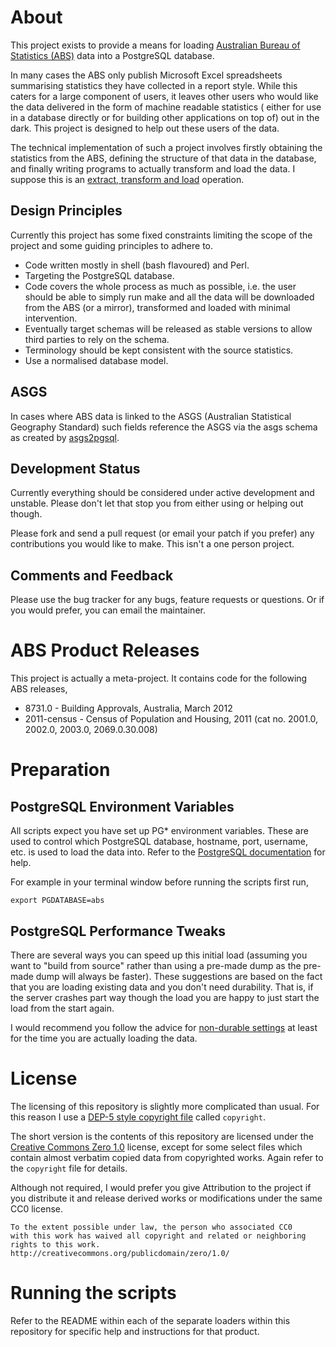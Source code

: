 # About
This project exists to provide a means for loading [Australian Bureau of
Statistics (ABS)](http://www.abs.gov.au/) data into a PostgreSQL
database.

In many cases the ABS only publish Microsoft Excel spreadsheets
summarising statistics they have collected in a report style. While this
caters for a large component of users, it leaves other users who would
like the data delivered in the form of machine readable statistics (
either for use in a database directly or for building other applications
on top of) out in the dark. This project is designed to help out these
users of the data.

The technical implementation of such a project involves firstly obtaining
the statistics from the ABS, defining the structure of that data in the
database, and finally writing programs to actually transform and load
the data. I suppose this is an [extract, transform and load](https://en.wikipedia.org/wiki/Extract,_transform,_load)
operation.

## Design Principles
Currently this project has some fixed constraints limiting the scope of
the project and some guiding principles to adhere to.

* Code written mostly in shell (bash flavoured) and Perl.
* Targeting the PostgreSQL database.
* Code covers the whole process as much as possible, i.e. the user should
  be able to simply run make and all the data will be downloaded from the
  ABS (or a mirror), transformed and loaded with minimal intervention.
* Eventually target schemas will be released as stable versions to allow
  third parties to rely on the schema.
* Terminology should be kept consistent with the source statistics.
* Use a normalised database model.

## ASGS
In cases where ABS data is linked to the ASGS (Australian Statistical
Geography Standard) such fields reference the ASGS via the asgs schema as
created by [asgs2pgsql](https://github.com/andrewharvey/asgs2pgsql).

## Development Status
Currently everything should be considered under active development and
unstable. Please don't let that stop you from either using or helping out
though.

Please fork and send a pull request (or email your patch if you prefer)
any contributions you would like to make. This isn't a one person
project.

## Comments and Feedback
Please use the bug tracker for any bugs, feature requests or
questions. Or if you would prefer, you can email the maintainer.

# ABS Product Releases
This project is actually a meta-project. It contains code for the
following ABS releases,
* 8731.0 - Building Approvals, Australia, March 2012
* 2011-census - Census of Population and Housing, 2011 (cat no. 2001.0,
  2002.0, 2003.0, 2069.0.30.008)

# Preparation
## PostgreSQL Environment Variables
All scripts expect you have set up PG* environment variables. These are
used to control which PostgreSQL database, hostname, port, username, etc.
is used to load the data into. Refer to the [PostgreSQL documentation](http://www.postgresql.org/docs/current/static/libpq-envars.html)
for help.

For example in your terminal window before running the scripts first run,

    export PGDATABASE=abs

## PostgreSQL Performance Tweaks
There are several ways you can speed up this initial load (assuming you
want to "build from source" rather than using a pre-made dump as the
pre-made dump will always be faster). These suggestions are based on the
fact that you are loading existing data and you don't need durability.
That is, if the server crashes part way though the load you are happy to
just start the load from the start again.

I would recommend you follow the advice for [non-durable settings](http://www.postgresql.org/docs/current/static/non-durability.html) at least for the time you are actually loading the data.

# License
The licensing of this repository is slightly more complicated than usual.
For this reason I use a [DEP-5 style copyright file](http://dep.debian.net/deps/dep5/)
called `copyright`.

The short version is the contents of this repository are licensed under the 
[Creative Commons Zero 1.0](http://creativecommons.org/publicdomain/zero/1.0/)
license, except for some select files which contain
almost verbatim copied data from copyrighted works. Again refer to the
`copyright` file for details.

Although not required, I would prefer you give Attribution to the project
if you distribute it and release derived works or modifications under the same
CC0 license.

    To the extent possible under law, the person who associated CC0
    with this work has waived all copyright and related or neighboring
    rights to this work.
    http://creativecommons.org/publicdomain/zero/1.0/

# Running the scripts
Refer to the README within each of the separate loaders within this
repository for specific help and instructions for that product.

